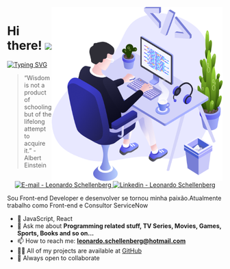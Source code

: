 <img align="right" src="https://github.com/Leoschellenberg/Leoschellenberg/blob/main/images/illustration.png" width="400"/>

<div align="left">
  <h1>Hi there! <img src="https://media.giphy.com/media/hvRJCLFzcasrR4ia7z/giphy.gif" width="25px"></h1>
</div>

[![Typing SVG](https://readme-typing-svg.herokuapp.com?font=Roboto&weight=500&size=18&duration=4000&pause=1000&color=FFFFFF&width=435&lines=Ol%C3%A1%2C+eu+sou+Leonardo+Schellenberg;Desenvolver+se+tornou+um+hobby;Sou+Front-end+Developer+e+UI%2FUX)](https://git.io/typing-svg)

<blockquote align="left">“Wisdom is not a product of schooling but of the lifelong attempt to acquire it.” - Albert Einstein</blockquote>

<div align="center">
    <a href="mailto:leonardo.schellenberg@hotmail.com" target="_blank" >
      <img alt="E-mail - Leonardo Schellenberg" src="https://img.shields.io/badge/-leonardo.schellenberg@hotmail.com-3333cc?style=flat-square&labelColor=3333cc&logo=gmail&logoColor=white&link=mailto:leonardo.schellenberg@hotmail.com">
    </a>
     <a href="https://www.linkedin.com/in/leonardo-martins-schellenberg/" target="_blank" >
        <img alt="Linkedin - Leonardo Schellenberg" src="https://img.shields.io/badge/-Leonardo%20Schellenberg-3333cc?style=flat-square&logo=Linkedin&logoColor=white&link=https://www.linkedin.com/in/leonardo-martins-schellenberg">
      </a>
</div>


Sou Front-end Developer e desenvolver se tornou minha paixão.Atualmente trabalho como Front-end e Consultor ServiceNow

<!-- <img align="left" src="https://komarev.com/ghpvc/?username=leoschellenberg" alt="Leonardo Schellenberg" /><br>
 -->

- 🚀 JavaScript, React
- 💬 Ask me about **Programming related stuff, TV Series, Movies, Games, Sports, Books and so on...**
- 📫 How to reach me: **leonardo.schellenberg@hotmail.com**
- 👨‍💻 All of my projects are available at [GitHub](https://github.com/Leoschellenberg?tab=repositories)
- 🤝 Always open to collaborate
